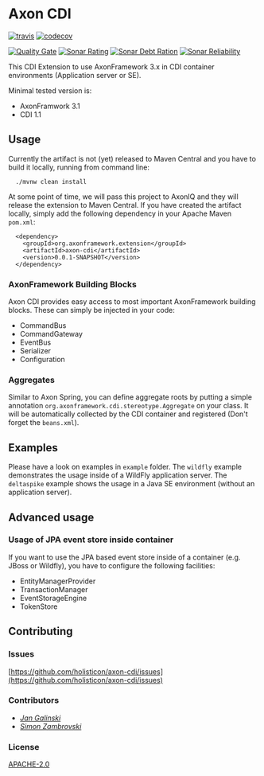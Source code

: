 # Axon CDI

[![travis](https://travis-ci.org/holisticon/axon-cdi.svg?branch=master)](https://travis-ci.org/holisticon/axon-cdi)
[![codecov](https://codecov.io/gh/holisticon/axon-cdi/branch/master/graph/badge.svg)](https://codecov.io/gh/holisticon/axon-cdi)

[![Quality Gate](https://sonarqube.com/api/badges/gate?key=org.axonframework.extension:axon-cdi-root)](https://sonarcloud.io/dashboard?id=org.axonframework.extension%3Aaxon-cdi-root)
[![Sonar Rating](https://sonarqube.com/api/badges/measure?key=org.axonframework.extension:axon-cdi-root&metric=sqale_rating)](https://sonarcloud.io/dashboard?id=org.axonframework.extension%3Aaxon-cdi-root)
[![Sonar Debt Ration](https://sonarqube.com/api/badges/measure?key=org.axonframework.extension:axon-cdi-root&metric=sqale_debt_ratio)](https://sonarcloud.io/dashboard?id=org.axonframework.extension%3Aaxon-cdi-root)
[![Sonar Reliability](https://sonarqube.com/api/badges/measure?key=org.axonframework.extension:axon-cdi-root&metric=reliability_rating)](https://sonarcloud.io/dashboard?id=org.axonframework.extension%3Aaxon-cdi-root)


This CDI Extension to use AxonFramework 3.x in CDI container environments (Application server or SE).

Minimal tested version is:

 - AxonFramwork 3.1
 - CDI 1.1

## Usage

Currently the artifact is not (yet) released to Maven Central and you have to build it locally, running from command line:

      ./mvnw clean install
      
At some point of time, we will pass this project to AxonIQ and they will release the extension to Maven Central. If you have
created the artifact locally, simply add the following dependency in your Apache Maven `pom.xml`:

      <dependency>
        <groupId>org.axonframework.extension</groupId>
        <artifactId>axon-cdi</artifactId>
        <version>0.0.1-SNAPSHOT</version>
      </dependency>

### AxonFramework Building Blocks

Axon CDI provides easy access to most important AxonFramework building blocks. These can simply be injected in your code:

 - CommandBus
 - CommandGateway
 - EventBus
 - Serializer
 - Configuration
  
### Aggregates

Similar to Axon Spring, you can define aggregate roots by putting a simple annotation `org.axonframework.cdi.stereotype.Aggregate` on your class. 
It will be automatically collected by the CDI container and registered (Don't forget the `beans.xml`).

## Examples

Please have a look on examples in `example` folder. The `wildfly` example demonstrates the usage inside of a WildFly application server.
The `deltaspike` example shows the usage in a Java SE environment (without an application server).

## Advanced usage

### Usage of JPA event store inside container

If you want to use the JPA based event store inside of a container (e.g. JBoss or Wildfly), you have to configure the following facilities:

  *  EntityManagerProvider
  *  TransactionManager
  *  EventStorageEngine
  *  TokenStore
  

## Contributing

### Issues

[https://github.com/holisticon/axon-cdi/issues](https://github.com/holisticon/axon-cdi/issues)

### Contributors

*  _[Jan Galinski](https://github.com/galinski)_
*  _[Simon Zambrovski](https://github.com/zambrovski)_

### License

[APACHE-2.0](https://github.com/holisticon/axon-cdi/blob/master/LICENSE)


   
